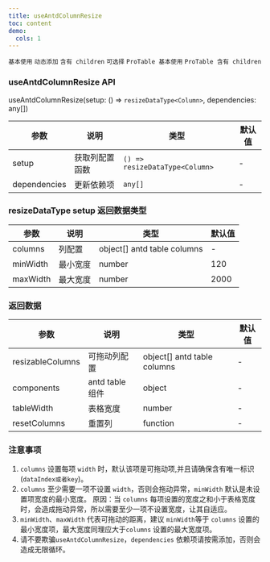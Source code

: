 ```yaml
---
title: useAntdColumnResize
toc: content
demo:
  cols: 1
---
```


<code  src="./demo/basic.tsx" >基本使用</code>
<code  src="./demo/trends.tsx" >动态添加</code>
<code  src="./demo/children.tsx" >含有 children</code>
<code  src="./demo/row-selection.tsx">可选择</code>
<code  src="./demo/proBasic.tsx" >ProTable 基本使用</code>
<code  src="./demo/proChildren.tsx" >ProTable 含有 children</code>

### useAntdColumnResize API

useAntdColumnResize(setup: () => `resizeDataType<Column>`, dependencies: any[])

| 参数         | 说明           | 类型                           | 默认值 |
| ------------ | -------------- | ------------------------------ | ------ |
| setup        | 获取列配置函数 | `() => resizeDataType<Column>` | -      |
| dependencies | 更新依赖项     | `any[]`                        | -      |

### resizeDataType setup 返回数据类型

| 参数     | 说明     | 类型                        | 默认值 |
| -------- | -------- | --------------------------- | ------ |
| columns  | 列配置   | object[] antd table columns | -      |
| minWidth | 最小宽度 | number                      | 120    |
| maxWidth | 最大宽度 | number                      | 2000   |

### 返回数据

| 参数             | 说明            | 类型                        | 默认值 |
| ---------------- | --------------- | --------------------------- | ------ |
| resizableColumns | 可拖动列配置    | object[] antd table columns | -      |
| components       | antd table 组件 | object                      | -      |
| tableWidth       | 表格宽度        | number                      | -      |
| resetColumns     | 重置列          | function                    | -      |

### 注意事项

1. `columns` 设置每项 `width` 时，默认该项是可拖动项,并且请确保含有唯一标识(`dataIndex或者key`)。
2. `columns` 至少需要一项不设置 `width`，否则会拖动异常，`minWidth` 默认是未设置项宽度的最小宽度。
   原因：当 `columns` 每项设置的宽度之和小于表格宽度时，会造成拖动异常，所以需要至少一项不设置宽度，让其自适应。
3. `minWidth`、`maxWidth` 代表可拖动的距离，建议 `minWidth`等于 `columns` 设置的最小宽度项，最大宽度同理应大于`columns` 设置的最大宽度项。
4. 请不要欺骗`useAntdColumnResize`，`dependencies` 依赖项请按需添加，否则会造成无限循环。
